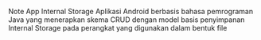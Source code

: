 Note App Internal Storage
Aplikasi Android berbasis bahasa pemrograman Java yang menerapkan skema CRUD dengan model basis penyimpanan Internal Storage pada perangkat yang digunakan dalam bentuk file
